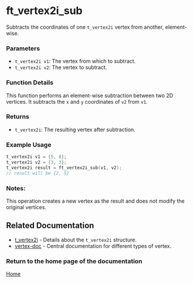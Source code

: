 # ft_vertex2i_sub
Subtracts the coordinates of one `t_vertex2i` vertex from another, element-wise.

### Parameters
- `t_vertex2i v1`: The vertex from which to subtract.
- `t_vertex2i v2`: The vertex to subtract.

### Function Details
This function performs an element-wise subtraction between two 2D vertices. It subtracts the `x` and `y` coordinates of `v2` from `v1`.

### Returns
- `t_vertex2i`: The resulting vertex after subtraction.

### Example Usage
```c
t_vertex2i v1 = {5, 8};
t_vertex2i v2 = {3, 3};
t_vertex2i result = ft_vertex2i_sub(v1, v2);
// result will be {2, 5}
```

### Notes:
This operation creates a new vertex as the result and does not modify the original vertices.

## Related Documentation
- [t_vertex2i](./t_vertex2i.md) - Details about the `t_vertex2i` structure.
- [vertex-doc](../vertex-doc.md) - Central documentation for different types of vertex.

### Return to the home page of the documentation
[Home](../../home.md)